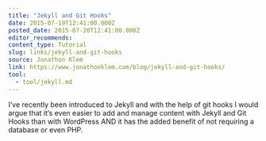 ```yaml
---
title: "Jekyll and Git Hooks"
date: 2015-07-19T12:41:00.000Z
posted_date: 2015-07-20T12:41:00.000Z
editor_recommends:
content_type: Tutorial
slug: links/jekyll-and-git-hooks
source: Jonathon Klem
link: https://www.jonathonklem.com/blog/jekyll-and-git-hooks/
tool:
  - tool/jekyll.md
---
```

I’ve recently been introduced to Jekyll and with the help of git hooks I would argue that it’s even easier to add and manage content with Jekyll and Git Hooks than with WordPress AND it has the added benefit of not requiring a database or even PHP.



